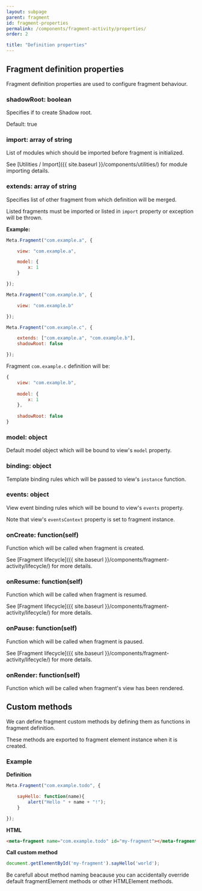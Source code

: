 ```yaml
---
layout: subpage
parent: fragment
id: fragment-properties
permalink: /components/fragment-activity/properties/
order: 2

title: "Definition properties"
---
```


## Fragment definition properties

Fragment definition properties are used to configure fragment behaviour.

### **shadowRoot**: boolean

Specifies if to create Shadow root.

Default: true

### **import**: array of string

List of modules which should be imported before fragment is initialized.

See [Utilities / Import]({{ site.baseurl }}/components/utilities/) for module importing details.

### **extends**: array of string

Specifies list of other fragment from which definition will be merged.

Listed fragments must be imported or listed in `import` property or exception will be thrown.

**Example:**

```javascript
Meta.Fragment("com.example.a", {

	view: "com.example.a",

	model: {
		x: 1
	}

});

Meta.Fragment("com.example.b", {

	view: "com.example.b"

});

Meta.Fragment("com.example.c", {

	extends: ["com.example.a", "com.example.b"],
	shadowRoot: false

});
```

Fragment `com.example.c` definition will be:

```javascript
{
	view: "com.example.b",
	
	model: {
		x: 1
	},
	
	shadowRoot: false
}
```

### **model**: object

Default model object which will be bound to view's `model` property.

### **binding**: object

Template binding rules which will be passed to view's `instance` function.

### **events**: object

View event binding rules which will be bound to view's `events` property.

Note that view's `eventsContext` property is set to fragment instance.

### **onCreate**: function(self)

Function which will be called when fragment is created.

See [Fragment lifecycle]({{ site.baseurl }}/components/fragment-activity/lifecycle/) for more details.

### **onResume**: function(self)

Function which will be called when fragment is resumed.

See [Fragment lifecycle]({{ site.baseurl }}/components/fragment-activity/lifecycle/) for more details.

### **onPause**: function(self)

Function which will be called when fragment is paused.

See [Fragment lifecycle]({{ site.baseurl }}/components/fragment-activity/lifecycle/) for more details.

### **onRender**: function(self)

Function which will be called when fragment's view has been rendered.

## Custom methods
We can define fragment custom methods by defining them as functions in fragment definition.

These methods are exported to fragment element instance when it is created.

### Example
**Definition**

```javascript
Meta.Fragment("com.example.todo", {

	sayHello: function(name){
		alert("Hello " + name + "!");
	}

});
```

**HTML**

```html
<meta-fragment name="com.example.todo" id="my-fragment"></meta-fragment>
```

**Call custom method**

```javascript
document.getElementById('my-fragment').sayHello('world');
```

Be carefull about method naming beacause you can accidentally override default fragmentElement methods or other HTMLElement methods.